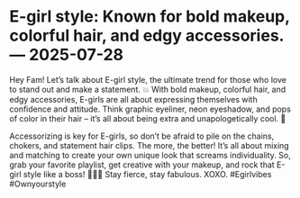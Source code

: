 # E-girl style: Known for bold makeup, colorful hair, and edgy accessories. — 2025-07-28

Hey Fam! Let’s talk about E-girl style, the ultimate trend for those who love to stand out and make a statement. 💥 With bold makeup, colorful hair, and edgy accessories, E-girls are all about expressing themselves with confidence and attitude. Think graphic eyeliner, neon eyeshadow, and pops of color in their hair – it’s all about being extra and unapologetically cool. 🌈

Accessorizing is key for E-girls, so don’t be afraid to pile on the chains, chokers, and statement hair clips. The more, the better! It’s all about mixing and matching to create your own unique look that screams individuality. So, grab your favorite playlist, get creative with your makeup, and rock that E-girl style like a boss! 💄💅🏼 Stay fierce, stay fabulous. XOXO. #Egirlvibes #Ownyourstyle
